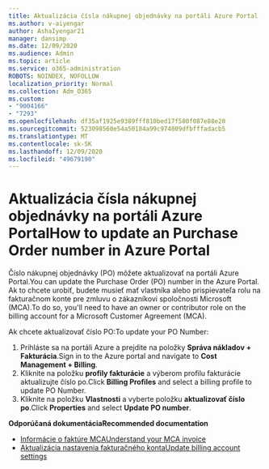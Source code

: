 ```yaml
---
title: Aktualizácia čísla nákupnej objednávky na portáli Azure Portal
ms.author: v-aiyengar
author: AshaIyengar21
manager: dansimp
ms.date: 12/09/2020
ms.audience: Admin
ms.topic: article
ms.service: o365-administration
ROBOTS: NOINDEX, NOFOLLOW
localization_priority: Normal
ms.collection: Adm_O365
ms.custom:
- "9004166"
- "7293"
ms.openlocfilehash: df35af1925e9389fff810bed17f580f087e88e20
ms.sourcegitcommit: 523098560e54a50184a99c974809dfbfffadacb5
ms.translationtype: MT
ms.contentlocale: sk-SK
ms.lasthandoff: 12/09/2020
ms.locfileid: "49679190"
---
```

# <a name="how-to-update-an-purchase-order-number-in-azure-portal"></a><span data-ttu-id="03936-102">Aktualizácia čísla nákupnej objednávky na portáli Azure Portal</span><span class="sxs-lookup"><span data-stu-id="03936-102">How to update an Purchase Order number in Azure Portal</span></span>

<span data-ttu-id="03936-103">Číslo nákupnej objednávky (PO) môžete aktualizovať na portáli Azure Portal.</span><span class="sxs-lookup"><span data-stu-id="03936-103">You can update the Purchase Order (PO) number in the Azure Portal.</span></span> <span data-ttu-id="03936-104">Ak to chcete urobiť, budete musieť mať vlastníka alebo prispievateľa rolu na fakturačnom konte pre zmluvu o zákazníkovi spoločnosti Microsoft (MCA).</span><span class="sxs-lookup"><span data-stu-id="03936-104">To do so, you'll need to have an owner or contributor role on the billing account for a Microsoft Customer Agreement (MCA).</span></span> 

<span data-ttu-id="03936-105">Ak chcete aktualizovať číslo PO:</span><span class="sxs-lookup"><span data-stu-id="03936-105">To update your PO Number:</span></span>
1. <span data-ttu-id="03936-106">Prihláste sa na portáli Azure a prejdite na položky **Správa nákladov + Fakturácia**.</span><span class="sxs-lookup"><span data-stu-id="03936-106">Sign in to the Azure portal and navigate to **Cost Management + Billing**.</span></span>
1. <span data-ttu-id="03936-107">Kliknite na položku **profily fakturácie** a výberom profilu fakturácie aktualizujte číslo po.</span><span class="sxs-lookup"><span data-stu-id="03936-107">Click **Billing Profiles** and select a billing profile to update PO Number.</span></span>
1. <span data-ttu-id="03936-108">Kliknite na položku **Vlastnosti** a vyberte položku **aktualizovať číslo po**.</span><span class="sxs-lookup"><span data-stu-id="03936-108">Click **Properties** and select **Update PO number**.</span></span> 

<span data-ttu-id="03936-109">**Odporúčaná dokumentácia**</span><span class="sxs-lookup"><span data-stu-id="03936-109">**Recommended documentation**</span></span>

- [<span data-ttu-id="03936-110">Informácie o faktúre MCA</span><span class="sxs-lookup"><span data-stu-id="03936-110">Understand your MCA invoice</span></span>](https://docs.microsoft.com/azure/cost-management-billing/understand/mca-understand-your-invoice)
- [<span data-ttu-id="03936-111">Aktualizácia nastavenia fakturačného konta</span><span class="sxs-lookup"><span data-stu-id="03936-111">Update billing account settings</span></span>](https://docs.microsoft.com/microsoft-store/update-microsoft-store-for-business-account-settings)  
